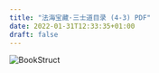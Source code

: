 ```yaml
---
title: "法海宝藏·三士道目录 (4-3) PDF"
date: 2022-01-31T12:33:35+01:00
draft: false
---
```


![BookStruct](/images/struct3.png)
